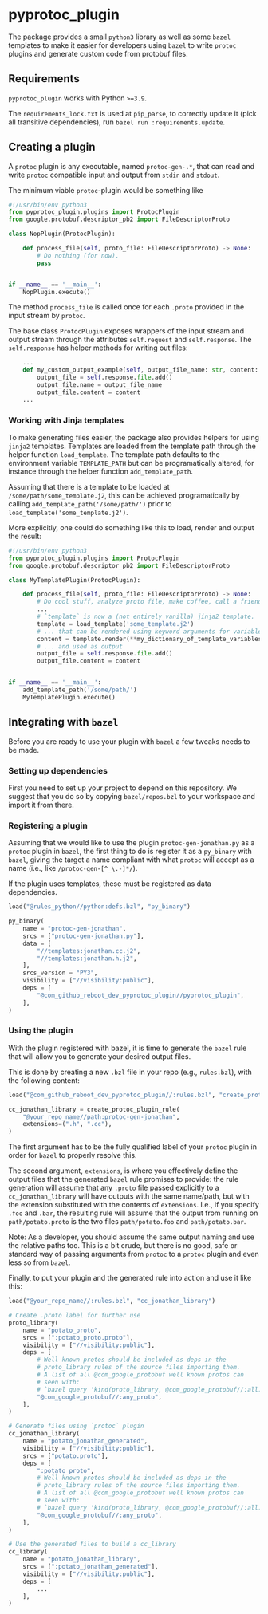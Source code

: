 # pyprotoc_plugin

The package provides a small `python3` library as well as some `bazel` templates to
make it easier for developers using `bazel` to write `protoc` plugins and generate custom code from protobuf files.

## Requirements

`pyprotoc_plugin` works with Python `>=3.9`.

The `requirements_lock.txt` is used at `pip_parse`, to correctly update it (pick all transitive dependencies), run
`bazel run :requirements.update`.

## Creating a plugin

A `protoc` plugin is any executable, named `protoc-gen-.*`, that can read and write `protoc` compatible input and output from `stdin` and `stdout`.

The minimum viable `protoc`-plugin would be something like

```python
#!/usr/bin/env python3
from pyprotoc_plugin.plugins import ProtocPlugin
from google.protobuf.descriptor_pb2 import FileDescriptorProto

class NopPlugin(ProtocPlugin):

    def process_file(self, proto_file: FileDescriptorProto) -> None:
        # Do nothing (for now).
        pass


if __name__ == '__main__':
    NopPlugin.execute()

```

The method `process_file` is called once for each `.proto` provided in the input stream by `protoc`.

The base class `ProtocPlugin` exposes wrappers of the input stream and output stream through the attributes `self.request` and `self.response`.
The `self.response` has helper methods for writing out files:

```python
    ...
    def my_custom_output_example(self, output_file_name: str, content: str) -> None:
        output_file = self.response.file.add()
        output_file.name = output_file_name
        output_file.content = content
    ...
```

### Working with Jinja templates

To make generating files easier, the package also provides helpers for using `jinja2` templates.
Templates are loaded from the template path through the helper function `load_template`. The template path defaults to the environment variable `TEMPLATE_PATH` but can be programatically altered, for instance through the helper function `add_template_path`.

Assuming that there is a template to be loaded at `/some/path/some_template.j2`, this can be achieved programatically by calling `add_template_path('/some/path/')` prior to `load_template('some_template.j2')`.

More explicitly, one could do something like this to load, render and output the result:

```python
#!/usr/bin/env python3
from pyprotoc_plugin.plugins import ProtocPlugin
from google.protobuf.descriptor_pb2 import FileDescriptorProto

class MyTemplatePlugin(ProtocPlugin):

    def process_file(self, proto_file: FileDescriptorProto) -> None:
        # Do cool stuff, analyze proto file, make coffee, call a friend, etc.
        ...
        # `template` is now a (not entirely vanilla) jinja2 template.
        template = load_template('some_template.j2')
        # ... that can be rendered using keyword arguments for variable substitution
        content = template.render(**my_dictionary_of_template_variables)
        # ... and used as output
        output_file = self.response.file.add()
        output_file.content = content


if __name__ == '__main__':
    add_template_path('/some/path/')
    MyTemplatePlugin.execute()
```

## Integrating with `bazel`

Before you are ready to use your plugin with `bazel` a few tweaks needs to be made.

### Setting up dependencies

First you need to set up your project to depend on this repository. We suggest that you do so by copying `bazel/repos.bzl` to your workspace and import it from there.

### Registering a plugin

Assuming that we would like to use the plugin `protoc-gen-jonathan.py` as a `protoc` plugin in `bazel`, the first thing to do is register it as a `py_binary` with `bazel`, giving the target a name compliant with what `protoc` will accept as a name (i.e., like `/protoc-gen-[^_\.-]*/`).

If the plugin uses templates, these must be registered as data dependencies.

```python
load("@rules_python//python:defs.bzl", "py_binary")

py_binary(
    name = "protoc-gen-jonathan",
    srcs = ["protoc-gen-jonathan.py"],
    data = [
        "//templates:jonathan.cc.j2",
        "//templates:jonathan.h.j2",
    ],
    srcs_version = "PY3",
    visibility = ["//visibility:public"],
    deps = [
        "@com_github_reboot_dev_pyprotoc_plugin//pyprotoc_plugin",
    ],
)
```

### Using the plugin

With the plugin registered with bazel, it is time to generate the `bazel` rule that will allow you to generate your desired output files.

This is done by creating a new `.bzl` file in your repo (e.g., `rules.bzl`), with the following content:

```python
load("@com_github_reboot_dev_pyprotoc_plugin//:rules.bzl", "create_protoc_plugin_rule")

cc_jonathan_library = create_protoc_plugin_rule(
    "@your_repo_name//path:protoc-gen-jonathan",
    extensions=(".h", ".cc"),
)

```

The first argument has to be the fully qualified label of your `protoc` plugin in order for `bazel` to properly resolve this.

The second argument, `extensions`, is where you effectively define the output files that the generated `bazel` rule promises to provide:
the rule generation will assume that any `.proto` file passed explicitly to a `cc_jonathan_library` will have outputs with the same name/path, but with the extension substituted with the contents of `extensions`.
I.e., if you specify `.foo` and `.bar`, the resulting rule will assume that the output from running on `path/potato.proto` is the two files `path/potato.foo` and `path/potato.bar`.

Note: As a developer, you should assume the same output naming and use the relative paths too. This is a bit crude, but there is no good, safe or standard way of passing arguments from `protoc` to a `protoc` plugin and even less so from `bazel`.

Finally, to put your plugin and the generated rule into action and use it like this:

```python
load("@your_repo_name//:rules.bzl", "cc_jonathan_library")

# Create .proto label for further use
proto_library(
    name = "potato_proto",
    srcs = [":potato_proto.proto"],
    visibility = ["//visibility:public"],
    deps = [
        # Well known protos should be included as deps in the
        # proto_library rules of the source files importing them.
        # A list of all @com_google_protobuf well known protos can
        # seen with:
        # `bazel query 'kind(proto_library, @com_google_protobuf//:all)'`
        "@com_google_protobuf//:any_proto",
    ],
)

# Generate files using `protoc` plugin
cc_jonathan_library(
    name = "potato_jonathan_generated",
    visibility = ["//visibility:public"],
    srcs = ["potato.proto"],
    deps = [
        ":potato_proto",
        # Well known protos should be included as deps in the
        # proto_library rules of the source files importing them.
        # A list of all @com_google_protobuf well known protos can
        # seen with:
        # `bazel query 'kind(proto_library, @com_google_protobuf//:all)'`
        "@com_google_protobuf//:any_proto",
    ],
)

# Use the generated files to build a cc_library
cc_library(
    name = "potato_jonathan_library",
    srcs = [":potato_jonathan_generated"],
    visibility = ["//visibility:public"],
    deps = [
        ...
    ],
)

```
